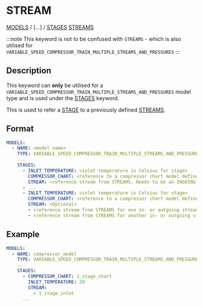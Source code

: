 # STREAM

[MODELS](/about/references/MODELS.md) /
[...] / [STAGES](/about/references/STAGES.md)
[STREAMS](/about/references/STREAMS.md)

:::note
This keyword is not to be confused with `STREAMS` - which is also utilised for `VARIABLE_SPEED_COMPRESSOR_TRAIN_MULTIPLE_STREAMS_AND_PRESSURES`
:::

## Description

This keyword can **only** be utilised for a `VARIABLE_SPEED_COMPRESSOR_TRAIN_MULTIPLE_STREAMS_AND_PRESSURES` model type and is used under the [STAGES](/about/references/STAGES.md) keyword.

This is used to refer a [STAGE](/about/references/STAGES.md) to a previously defined [STREAMS](/about/references/STREAMS.md). 

## Format

~~~~~~~~yaml
MODELS:
  - NAME: <model name>
    TYPE: VARIABLE_SPEED_COMPRESSOR_TRAIN_MULTIPLE_STREAMS_AND_PRESSURES
    ...
    STAGES:
      - INLET_TEMPERATURE: <inlet temperature in Celsius for stage>
        COMPRESSOR_CHART: <reference to a compressor chart model defined in MODELS>
        STREAM: <reference stream from STREAMS. Needs to be an INGOING type stream.>
      - ...
      - INLET_TEMPERATURE: <inlet temperature in Celsius for stage>
        COMPRESSOR_CHART: <reference to a compressor chart model defined in MODELS>
        STREAM: <Optional>
        - <reference stream from STREAMS for one in- or outgoing stream. Optional>
        - <reference stream from STREAMS for another in- or outgoing stream. Optional>
~~~~~~~~

## Example

~~~~~~~~yaml
MODELS:
  - NAME: compressor_model
    TYPE: VARIABLE_SPEED_COMPRESSOR_TRAIN_MULTIPLE_STREAMS_AND_PRESSURES
    ...
    STAGES:
      - COMPRESSOR_CHART: 1_stage_chart
        INLET_TEMPERATURE: 20
        STREAM: 
          - 1_stage_inlet
      ...
~~~~~~~~
